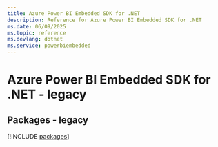 ```yaml
---
title: Azure Power BI Embedded SDK for .NET
description: Reference for Azure Power BI Embedded SDK for .NET
ms.date: 06/09/2025
ms.topic: reference
ms.devlang: dotnet
ms.service: powerbiembedded
---
```

# Azure Power BI Embedded SDK for .NET - legacy
## Packages - legacy
[!INCLUDE [packages](power-bi-embedded-index.md)]